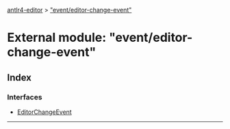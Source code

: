 [antlr4-editor](../README.md) > ["event/editor-change-event"](../modules/_event_editor_change_event_.md)

# External module: "event/editor-change-event"

## Index

### Interfaces

* [EditorChangeEvent](../interfaces/_event_editor_change_event_.editorchangeevent.md)

---

